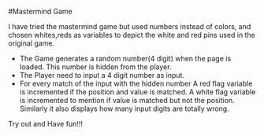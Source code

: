 #Mastermind Game

I have tried the mastermind game but used numbers instead of colors, and chosen whites,reds as variables to depict the white and red pins used in the original game.

* The Game generates a random number(4 digit) when the page is loaded. This number is hidden from the player.
* The Player need to input a 4 digit number as input.
* For every match of the input with the hidden number
    A red flag variable is incremented if the position and value is matched.
    A white flag variable is incremented to mention if value is matched but not the position. Similarly it also displays how       many input digits are totally wrong.
    
    
Try out and Have fun!!!
